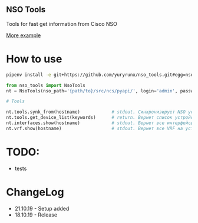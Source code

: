 NSO Tools
-

Tools for fast get information from Cisco NSO


[More example](https://github.com/NSO-developer/nso-5-day-training/blob/master/nso_python_api_examples.py)

# How to use

```bash
pipenv install -e git+https://github.com/yuryrunx/nso_tools.git#egg=nso_tools
```

```python
from nso_tools import NsoTools
nt = NsoTools(nso_path='{path/to}/src/ncs/pyapi/', login='admin', password='admin')

# Tools

nt.tools.synk_from(hostname)            # stdout. Синхронизирует NSO устройства от реального девайса. Выведет лог в stdout
nt.tools.get_device_list(keywords)      # return. Вернет список устройств, у которых keywords входит в Hostname 
nt.interfaces.show(hostname)            # stdout. Вернет все интерфейсы на устройстве (hostname)
nt.vrf.show(hostname)                   # stdout. Вернет все VRF на устройстве (hostname)
```


# TODO:
- tests

# ChangeLog

- 21.10.19 - Setup added
- 18.10.19 - Release
